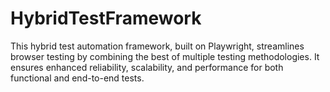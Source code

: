 # HybridTestFramework
This hybrid test automation framework, built on Playwright, streamlines browser testing by combining the best of multiple testing methodologies. It ensures enhanced reliability, scalability, and performance for both functional and end-to-end tests. 
